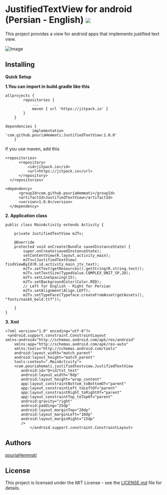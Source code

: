 # JustifiedTextView for android (Persian - English) [![](https://jitpack.io/v/pouriaHemmati/JustifiedTextView.svg)](https://jitpack.io/#pouriaHemmati/JustifiedTextView)

This project provides a view for android apps that implements justified text view.

![Image](http://uupload.ir/files/yx85_text.jpg)

## Installing
**Quick Setup**

**1.You can import in build.gradle like this**

```
allprojects {
		repositories {
			...
			maven { url 'https://jitpack.io' }
		}
	}
  ```
  
```
dependencies {
	        implementation 'com.github.pouriaHemmati:JustifiedTextView:1.0.0'
	}
  ```
  If you use maven, add this
  ```
  <repositories>
		<repository>
		    <id>jitpack.io</id>
		    <url>https://jitpack.io</url>
		</repository>
	</repositories>
  ```
  ```
  <dependency>
	    <groupId>com.github.pouriaHemmati</groupId>
	    <artifactId>JustifiedTextView</artifactId>
	    <version>1.0.0</version>
	</dependency>
```
**2. Application class**

```
public class MainActivity extends Activity {

	private JustifiedTextView mJTv;
	
	@Override
	protected void onCreate(Bundle savedInstanceState) {
		super.onCreate(savedInstanceState);
		setContentView(R.layout.activity_main);
		mJTv=(JustifiedTextView) findViewById(R.id.activity_main_jtv_text);
		mJTv.setText(getResources().getString(R.string.test));
		mJTv.setTextSize(TypedValue.COMPLEX_UNIT_SP,20);
		mJTv.setLineSpacing(15);
		mJTv.setBackgroundColor(Color.RED);
		// Left for English - Right for Persian
		mJTv.setAlignment(Align.LEFT);
		mJTv.setTypeFace(Typeface.createFromAsset(getAssets(), "fonts/naskh_bold.ttf"));

	}
}
```

**3. Xml**

```
<?xml version="1.0" encoding="utf-8"?>
 <android.support.constraint.ConstraintLayout xmlns:android="http://schemas.android.com/apk/res/android"
    xmlns:app="http://schemas.android.com/apk/res-auto"
    xmlns:tools="http://schemas.android.com/tools"
    android:layout_width="match_parent"
    android:layout_height="match_parent"
    tools:context=".MainActivity">
    <com.pouriahemati.justifiedtextview.JustifiedTextView
       android:id="@+id/txt_test"
       android:layout_width="0dp"
       android:layout_height="wrap_content"
       app:layout_constraintBottom_toBottomOf="parent"
       app:layout_constraintLeft_toLeftOf="parent"
       app:layout_constraintRight_toRightOf="parent"
       app:layout_constraintTop_toTopOf="parent"
       android:gravity="right"
       android:padding="25dp"
       android:layout_marginTop="20dp"
       android:layout_marginLeft="10dp"
       android:layout_marginRight="15dp"
       />
           </android.support.constraint.ConstraintLayout>
```

## Authors

[pouriaHemmati](https://github.com/pouriaHemmati)

## License

This project is licensed under the MIT License - see the [LICENSE.md](https://github.com/pouriaHemmati/JustifiedTextView/blob/master/README.md) file for details.

